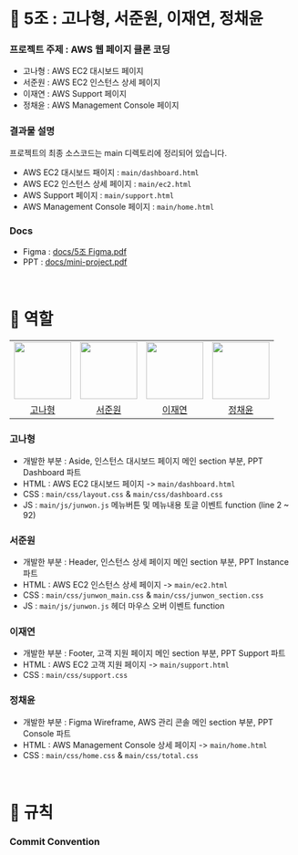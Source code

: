 # 📌 5조 : 고나형, 서준원, 이재연, 정채윤

### 프로젝트 주제 : AWS 웹 페이지 클론 코딩
- 고나형 : AWS EC2 대시보드 페이지
- 서준원 : AWS EC2 인스턴스 상세 페이지
- 이재연 : AWS Support 페이지
- 정채윤 : AWS Management Console 페이지

### 결과물 설명 
프로젝트의 최종 소스코드는 main 디렉토리에 정리되어 있습니다.
- AWS EC2 대시보드 패이지 : `main/dashboard.html`
- AWS EC2 인스턴스 상세 페이지 : `main/ec2.html`
- AWS Support 페이지 : `main/support.html`
- AWS Management Console 페이지 : `main/home.html`

### Docs
- Figma : [docs/5조 Figma.pdf](https://github.com/LIG-JY/mini_pj/blob/ff3f8b7a7ad344017cd0cf7bf79a01bbe990dec8/docs/5%EC%A1%B0%20Figma.pdf) 
- PPT : [docs/mini-project.pdf](https://github.com/LIG-JY/mini_pj/blob/a9f512209d632309058510303bb9c6166481a41d/docs/mini-project.pdf)

<br>

# 📌 역할

<table>
  <tbody>
    <tr>
      <tr>
        <td align="center"><a href="https://github.com/kolion98"><img src="https://github.com/kolion98.png" width="100px;" alt=""/></td>
        <td align="center"><a href="https://github.com/wnsdnjs70"><img src="https://github.com/wnsdnjs70.png" width="100px;" alt=""/></td>
        <td align="center"><a href="https://github.com/LIG-JY"><img src="https://github.com/LIG-JY.png" width="100px;" alt=""/></td>
        <td align="center"><a href="https://github.com/kkkwp"><img src="https://github.com/kkkwp.png" width="100px;" alt=""/></td>
      </tr>
      <tr>
        <td align="center"><a href="https://github.com/kolion98">고나형</td>
        <td align="center"><a href="https://github.com/wnsdnjs70">서준원</td>
        <td align="center"><a href="https://github.com/LIG-JY">이재연</td>
        <td align="center"><a href="https://github.com/kkkwp">정채윤</td>
      </tr>
    </tr>
  </tbody>
</table>

### 고나형
- 개발한 부분 : Aside, 인스턴스 대시보드 페이지 메인 section 부분, PPT Dashboard 파트
- HTML : AWS EC2 대시보드 페이지 -> `main/dashboard.html`
- CSS : `main/css/layout.css` & `main/css/dashboard.css`
- JS : `main/js/junwon.js` 메뉴버튼 및 메뉴내용 토글 이벤트 function (line 2 ~ 92)
  
### 서준원
- 개발한 부분 : Header, 인스턴스 상세 페이지 메인 section 부분, PPT Instance 파트
- HTML : AWS EC2 인스턴스 상세 페이지 -> `main/ec2.html`
- CSS : `main/css/junwon_main.css` & `main/css/junwon_section.css`
- JS : `main/js/junwon.js` 헤더 마우스 오버 이벤트 function

### 이재연
- 개발한 부분 : Footer, 고객 지원 페이지 메인 section 부분, PPT Support 파트
- HTML : AWS EC2 고객 지원 페이지 -> `main/support.html`
- CSS : `main/css/support.css`
 
### 정채윤
- 개발한 부분 : Figma Wireframe, AWS 관리 콘솔 메인 section 부분, PPT Console 파트
- HTML : AWS Management Console 상세 페이지 -> `main/home.html`
- CSS : `main/css/home.css` & `main/css/total.css`

<br>

# 📌 규칙

### Commit Convention
<title> 동사 목적어

ex) "&lt;Support&gt; create css"

### 반응형 규칙
<img width="696" alt="image" src="https://github.com/LIG-JY/mini_pj/assets/104045973/966d8b7d-affe-48b2-94ad-a8fe3f01da16">

